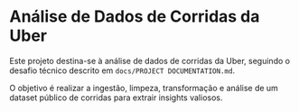 # Análise de Dados de Corridas da Uber

Este projeto destina-se à análise de dados de corridas da Uber, seguindo o desafio técnico descrito em `docs/PROJECT DOCUMENTATION.md`.

O objetivo é realizar a ingestão, limpeza, transformação e análise de um dataset público de corridas para extrair insights valiosos. 